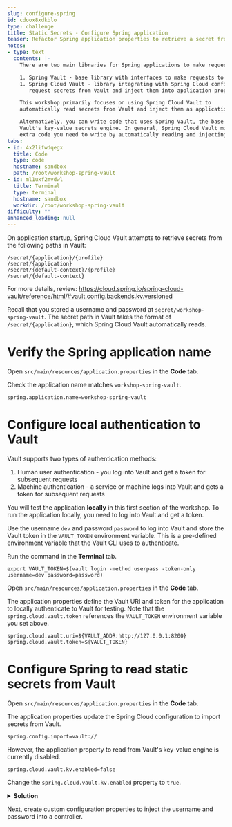 ```yaml
---
slug: configure-spring
id: cdoox8xdkblo
type: challenge
title: Static Secrets - Configure Spring application
teaser: Refactor Spring application properties to retrieve a secret from Vault.
notes:
- type: text
  contents: |-
    There are two main libraries for Spring applications to make requests to Vault.

    1. Spring Vault - base library with interfaces to make requests to the Vault API.
    1. Spring Cloud Vault - library integrating with Spring Cloud configuration to automatically
       request secrets from Vault and inject them into application properties.

    This workshop primarily focuses on using Spring Cloud Vault to
    automatically read secrets from Vault and inject them as application properties.

    Alternatively, you can write code that uses Spring Vault, the base library, to retrieve a secret from
    Vault's key-value secrets engine. In general, Spring Cloud Vault minimizes the
    extra code you need to write by automatically reading and injecting secrets into application properties.
tabs:
- id: 4x2lifwdqegx
  title: Code
  type: code
  hostname: sandbox
  path: /root/workshop-spring-vault
- id: ml1uxf2mvdwl
  title: Terminal
  type: terminal
  hostname: sandbox
  workdir: /root/workshop-spring-vault
difficulty: ""
enhanced_loading: null
---
```


On application startup, Spring Cloud Vault attempts to retrieve secrets from the following paths in Vault:

```plaintext
/secret/{application}/{profile}
/secret/{application}
/secret/{default-context}/{profile}
/secret/{default-context}
```

For more details, review: https://cloud.spring.io/spring-cloud-vault/reference/html/#vault.config.backends.kv.versioned

Recall that you stored a username and password at `secret/workshop-spring-vault`.
The secret path in Vault takes the format of `/secret/{application}`, which Spring Cloud Vault
automatically reads.

Verify the Spring application name
===

Open `src/main/resources/application.properties` in the **Code** tab.

Check the application name matches `workshop-spring-vault`.

```java,nocopy
spring.application.name=workshop-spring-vault
```

Configure local authentication to Vault
===

Vault supports two types of authentication methods:

1. Human user authentication - you log into Vault and get a token for subsequent requests
2. Machine authentication - a service or machine logs into Vault and gets a token for subsequent requests

You will test the application **locally** in this first section of the workshop.
To run the application locally, you need to log into Vault and get a token.

Use the username `dev` and password `password` to log into Vault and store the Vault token
in the `VAULT_TOKEN` environment variable. This is a pre-defined environment variable
that the Vault CLI uses to authenticate.

Run the command in the **Terminal** tab.

```shell
export VAULT_TOKEN=$(vault login -method userpass -token-only username=dev password=password)
```

Open `src/main/resources/application.properties` in the **Code** tab.

The application properties define the Vault URI and token for
the application to locally authenticate to Vault for testing.
Note that the `spring.cloud.vault.token` references the
`VAULT_TOKEN` environment variable you set above.

```java,nocopy
spring.cloud.vault.uri=${VAULT_ADDR:http://127.0.0.1:8200}
spring.cloud.vault.token=${VAULT_TOKEN}
```

Configure Spring to read static secrets from Vault
===

Open `src/main/resources/application.properties` in the **Code** tab.

The application properties update the Spring Cloud configuration
to import secrets from Vault.

```java,nocopy
spring.config.import=vault://
```

However, the application property to read from Vault's key-value engine is currently disabled.

```java,nocopy
spring.cloud.vault.kv.enabled=false
```

Change the `spring.cloud.vault.kv.enabled` property to `true`.

<details>
<summary><b>Solution</b></summary>
Change the property to true in the <b>Code</b> tab.

```java
spring.cloud.vault.kv.enabled=true
```
</details>

Next, create custom configuration properties to inject the username and password
into a controller.